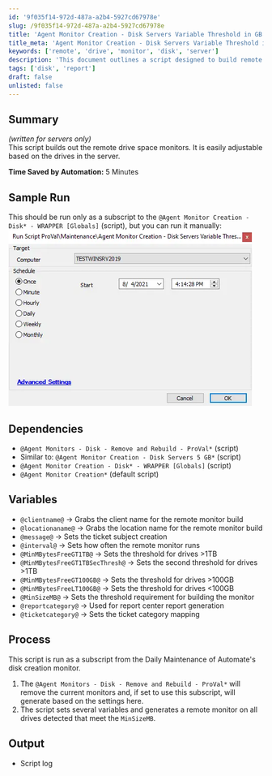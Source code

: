 ```yaml
---
id: '9f035f14-972d-487a-a2b4-5927cd67978e'
slug: /9f035f14-972d-487a-a2b4-5927cd67978e
title: 'Agent Monitor Creation - Disk Servers Variable Threshold in GB'
title_meta: 'Agent Monitor Creation - Disk Servers Variable Threshold in GB'
keywords: ['remote', 'drive', 'monitor', 'disk', 'server']
description: 'This document outlines a script designed to build remote drive space monitors for servers. It includes adjustable parameters for different drive sizes and monitors, dependencies, and a detailed process for execution. The script aims to automate the monitoring of disk space and ensure efficient management of server resources.'
tags: ['disk', 'report']
draft: false
unlisted: false
---
```


## Summary

*(written for servers only)*  
This script builds out the remote drive space monitors. It is easily adjustable based on the drives in the server.

**Time Saved by Automation:** 5 Minutes

## Sample Run

This should be run only as a subscript to the `@Agent Monitor Creation - Disk* - WRAPPER [Globals]` (script), but you can run it manually:  
![Sample Run](../../../static/img/docs/9f035f14-972d-487a-a2b4-5927cd67978e/image_1.webp)

## Dependencies

- `@Agent Monitors - Disk - Remove and Rebuild - ProVal*` (script)
- Similar to: `@Agent Monitor Creation - Disk Servers 5 GB*` (script)
- `@Agent Monitor Creation - Disk* - WRAPPER [Globals]` (script)
- `@Agent Monitor Creation*` (default script)

## Variables

- `@clientname@` -> Grabs the client name for the remote monitor build
- `@locationaname@` -> Grabs the location name for the remote monitor build
- `@message@` -> Sets the ticket subject creation
- `@interval@` -> Sets how often the remote monitor runs
- `@MinMBytesFreeGT1TB@` -> Sets the threshold for drives >1TB
- `@MinMBytesFreeGT1TBSecThresh@` -> Sets the second threshold for drives >1TB
- `@MinMBytesFreeGT100GB@` -> Sets the threshold for drives >100GB
- `@MinMBytesFreeLT100GB@` -> Sets the threshold for drives \<100GB
- `@MinSizeMB@` -> Sets the threshold requirement for building the monitor
- `@reportcategory@` -> Used for report center report generation
- `@ticketcategory@` -> Sets the ticket category mapping

## Process

This script is run as a subscript from the Daily Maintenance of Automate's disk creation monitor.

1. The `@Agent Monitors - Disk - Remove and Rebuild - ProVal*` will remove the current monitors and, if set to use this subscript, will generate based on the settings here.
2. The script sets several variables and generates a remote monitor on all drives detected that meet the `MinSizeMB`.

## Output

- Script log